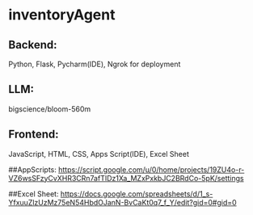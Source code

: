 # inventoryAgent

## Backend:
Python, Flask, 
Pycharm(IDE),
Ngrok for deployment

## LLM: 
bigscience/bloom-560m

## Frontend:
JavaScript, HTML, CSS,
Apps Script(IDE), 
Excel Sheet

##AppScripts: https://script.google.com/u/0/home/projects/19ZU4o-r-VZ6wsSFzyCvXHR3CRn7afTIDz1Xa_MZxPxkbJC2BRdCo-5pK/settings

##Excel Sheet: https://docs.google.com/spreadsheets/d/1_s-YfxuuZlzUzMz75eN54HbdOJanN-BvCaKt0q7_f_Y/edit?gid=0#gid=0


